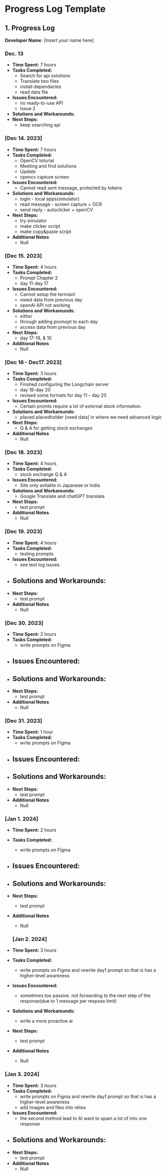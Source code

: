 # Progress Log Template

## 1. Progress Log

**Developer Name**: [Insert your name here]

### Dec. 13

- **Time Spent:** 7 hours
- **Tasks Completed:**
  - Search for api solutions
  - Translate two files
  - install dependacies
  - read data file
- **Issues Encountered:**
  - no ready-to-use API
  - Issue 2
- **Solutions and Workarounds:**
- **Next Steps:**
  - keep searching api
  

### [Dec 14. 2023]

- **Time Spent:** 7 hours
- **Tasks Completed:**
  - OpenCV toturial
  - Meeting and find solutions
  - Update 
  - opencv capture screen
- **Issues Encountered:**
  - Cannot read sent message, protected by tokens
- **Solutions and Workarounds:**
  - login - local apps(simulator)
  - read message - screen capture + OCR
  - send reply - autoclicker + openCV
- **Next Steps:**
  - try simulator
  - make clicker script
  - make copy&paste script
- **Additional Notes**
  - Null

### [Dec 15. 2023]

- **Time Spent:** 4 hours
- **Tasks Completed:**
  - Prompt Chapter 2
  - day 11-day 17
- **Issues Encountered:**
  - Cannot setup the termianl
  - meed data from previous day
  - openAI API not working
- **Solutions and Workarounds:**
  - *either*
  - through adding promopt to each day
  - access data from previous day
- **Next Steps:**
  - day 17-19, & 10
- **Additional Notes**
  - Null

### [Dec 16 - Dec17. 2023]

- **Time Spent:** 3 hours
- **Tasks Completed:**
  - Finshed configuring the Longchain server
  - day 18-day 20
  - revised some formats for day 11 - day 20
- **Issues Encountered:**
  - Certain promts require a lot of external stock information.
- **Solutions and Workarounds:**
  - placed placedholder [need data] in where we need advanced logic
- **Next Steps:**
  - Q & A for getting stock exchanges
- **Additional Notes**
  - Null

### [Dec 18. 2023]

- **Time Spent:** 4 hours
- **Tasks Completed:**
  - stock exchange Q & A
- **Issues Encountered:**
  - Site only avliable in Japanese or India
- **Solutions and Workarounds:**
  - Google Translate and chatGPT translate
- **Next Steps:**
  - test prompt
- **Additional Notes**
  - Null

### [Dec 19. 2023]

- **Time Spent:** 4 hours
- **Tasks Completed:**
  - testing prompts
- **Issues Encountered:**
  - see test log issues
- **Solutions and Workarounds:**
  - 
- **Next Steps:**
  - test prompt
- **Additional Notes**
  - Null

### [Dec 30. 2023]

- **Time Spent:** 2 hours
- **Tasks Completed:**
  - write prompts on Figma
- **Issues Encountered:**
  - 
- **Solutions and Workarounds:**
  - 
- **Next Steps:**
  - test prompt
- **Additional Notes**
  - Null

### [Dec 31. 2023]

- **Time Spent:** 1 hour
- **Tasks Completed:**
  - write prompts on Figma
- **Issues Encountered:**
  - 
- **Solutions and Workarounds:**
  - 
- **Next Steps:**
  - test prompt
- **Additional Notes**
  - Null

### [Jan 1. 2024]

- **Time Spent:** 2 hours
- **Tasks Completed:**
  - write prompts on Figma
- **Issues Encountered:**
  - 
- **Solutions and Workarounds:**
  - 
- **Next Steps:**
  - test prompt
- **Additional Notes**
  - Null

  ### [Jan 2. 2024]

- **Time Spent:** 3 hours
- **Tasks Completed:**
  - write prompts on Figma and rewrite day1 prompt so that is has a higher-level awareness
- **Issues Encountered:**
  - sometimes too passive. not forwarding to the next step of the response(due to 1 message per respose limit)
- **Solutions and Workarounds:**
  - write a more proactive ai
- **Next Steps:**
  - test prompt
- **Additional Notes**
  - Null


 ### [Jan 3. 2024]
- **Time Spent:** 3 hours
- **Tasks Completed:**
  - write prompts on Figma and rewrite day1 prompt so that is has a higher-level awareness
  - add images and files into relies
- **Issues Encountered:**
  - the second method lead to AI want to spam a lot of into one response
- **Solutions and Workarounds:**
  - 
- **Next Steps:**
  - test prompt
- **Additional Notes**
  - Null